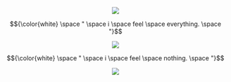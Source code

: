 <p align="center"> <img src=https://komarev.com/ghpvc/?username=wavetoivy&color=8d8f91&style=flat-square&label=💿>
<p align="center"> 
$${\color{white} \space " \space i \space feel \space everything. \space "}$$
 
 <p align="center"> 
<img src="https://scontent.fmnl4-4.fna.fbcdn.net/v/t1.15752-9/487081260_668634332325923_1747438773296705596_n.jpg?_nc_cat=100&ccb=1-7&_nc_sid=9f807c&_nc_ohc=nJswCoAJiygQ7kNvgGQaFp1&_nc_oc=Adn7z6i89uNkFU3QZrgQ_YmPybSLxjI-fcOmXoUWF64CVtGM_9Lt8CwTzbkZMFnMiKt92itidN7K6nF3N7gQBEBM&_nc_zt=23&_nc_ht=scontent.fmnl4-4.fna&oh=03_Q7cD1wFEy7nBY17DkvZMalzgEt8LoUkNq5aoQADtutsIBaWWNA&oe=680DFFAF" <p/>

 <p align="center"> 
  $${\color{white} \space " \space i \space feel \space nothing. \space "}$$
  
<p align="center"> 
 <img src="https://cdn.discordapp.com/attachments/1013637206952382504/1355166174467588337/IMG_0602.png?ex=67e7f059&is=67e69ed9&hm=4597a82e6504a40c95cd9b57fdf34e7d016f660b8834f0b71871d20218bbc146&=&format=webp&quality=lossless&width=1414&height=693" <p/>
 

